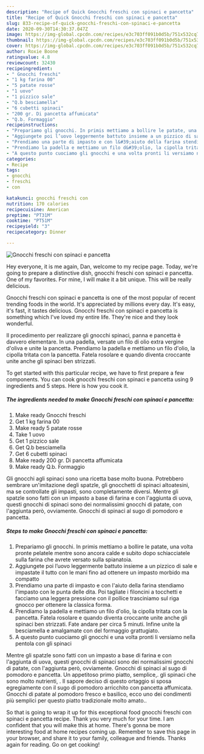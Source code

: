 ```yaml
---
description: "Recipe of Quick Gnocchi freschi con spinaci e pancetta"
title: "Recipe of Quick Gnocchi freschi con spinaci e pancetta"
slug: 833-recipe-of-quick-gnocchi-freschi-con-spinaci-e-pancetta
date: 2020-09-30T14:30:37.047Z
image: https://img-global.cpcdn.com/recipes/e3c703ff091b0d5b/751x532cq70/gnocchi-freschi-con-spinaci-e-pancetta-recipe-main-photo.jpg
thumbnail: https://img-global.cpcdn.com/recipes/e3c703ff091b0d5b/751x532cq70/gnocchi-freschi-con-spinaci-e-pancetta-recipe-main-photo.jpg
cover: https://img-global.cpcdn.com/recipes/e3c703ff091b0d5b/751x532cq70/gnocchi-freschi-con-spinaci-e-pancetta-recipe-main-photo.jpg
author: Roxie Boone
ratingvalue: 4.8
reviewcount: 32430
recipeingredient:
- " Gnocchi freschi"
- "1 kg farina 00"
- "5 patate rosse"
- "1 uovo"
- "1 pizzico sale"
- "Q.b besciamella"
- "6 cubetti spinaci"
- "200 gr. Di pancetta affumicata"
- "Q.b. Formaggio"
recipeinstructions:
- "Prepariamo gli gnocchi. In primis mettiamo a bollire le patate, una volta pronte pelatele mentre sono ancora calde e subito dopo schiacciatele sulla farina che avrete versato sulla spianatoia."
- "Aggiungete poi l’uovo leggermente battuto insieme a un pizzico di sale e impastate il tutto con le mani fino ad ottenere un impasto morbido ma compatto"
- "Prendiamo una parte di impasto e con l&#39;aiuto della farina stendiamo l&#39;impasto con le punta delle dita. Poi tagliate i filoncini a tocchetti e facciamo una leggera pressione con il pollice trasciniamo sul riga gnocco per ottenere la classica forma."
- "Prendiamo la padella e mettiamo un filo d&#39;olio, la cipolla tritata con la pancetta. Fatela rosolare e quando diventa croccante unite anche gli spinaci ben strizzati. Fate andare per circa 5 minuti. Infine unite la besciamella e amalgamate con del formaggio grattugiato."
- "A questo punto cuociamo gli gnocchi e una volta pronti li versiamo nella pentola con gli spinaci"
categories:
- Recipe
tags:
- gnocchi
- freschi
- con

katakunci: gnocchi freschi con 
nutrition: 170 calories
recipecuisine: American
preptime: "PT31M"
cooktime: "PT51M"
recipeyield: "3"
recipecategory: Dinner

---
```



![Gnocchi freschi con spinaci e pancetta](https://img-global.cpcdn.com/recipes/e3c703ff091b0d5b/751x532cq70/gnocchi-freschi-con-spinaci-e-pancetta-recipe-main-photo.jpg)

Hey everyone, it is me again, Dan, welcome to my recipe page. Today, we're going to prepare a distinctive dish, gnocchi freschi con spinaci e pancetta. One of my favorites. For mine, I will make it a bit unique. This will be really delicious.

Gnocchi freschi con spinaci e pancetta is one of the most popular of recent trending foods in the world. It's appreciated by millions every day. It's easy, it's fast, it tastes delicious. Gnocchi freschi con spinaci e pancetta is something which I've loved my entire life. They're nice and they look wonderful.

Il procedimento per realizzare gli gnocchi spinaci, panna e pancetta è davvero elementare. In una padella, versate un filo di olio extra vergine d&#39;oliva e unite la pancetta. Prendiamo la padella e mettiamo un filo d&#39;olio, la cipolla tritata con la pancetta. Fatela rosolare e quando diventa croccante unite anche gli spinaci ben strizzati.


To get started with this particular recipe, we have to first prepare a few components. You can cook gnocchi freschi con spinaci e pancetta using 9 ingredients and 5 steps. Here is how you cook it.

<!--inarticleads1-->

##### The ingredients needed to make Gnocchi freschi con spinaci e pancetta:

1. Make ready  Gnocchi freschi
1. Get 1 kg farina 00
1. Make ready 5 patate rosse
1. Take 1 uovo
1. Get 1 pizzico sale
1. Get Q.b besciamella
1. Get 6 cubetti spinaci
1. Make ready 200 gr. Di pancetta affumicata
1. Make ready Q.b. Formaggio


Gli gnocchi agli spinaci sono una ricetta base molto buona. Potrebbero sembrare un&#39;imitazione degli spatzle, gli gnocchetti di spinaci altoatesini, ma se controllate gli impasti, sono completamente diversi. Mentre gli spatzle sono fatti con un impasto a base di farina e con l&#39;aggiunta di uova, questi gnocchi di spinaci sono dei normalissimi gnocchi di patate, con l&#39;aggiunta però, ovviamente. Gnocchi di spinaci al sugo di pomodoro e pancetta. 

<!--inarticleads2-->

##### Steps to make Gnocchi freschi con spinaci e pancetta:

1. Prepariamo gli gnocchi. In primis mettiamo a bollire le patate, una volta pronte pelatele mentre sono ancora calde e subito dopo schiacciatele sulla farina che avrete versato sulla spianatoia.
1. Aggiungete poi l’uovo leggermente battuto insieme a un pizzico di sale e impastate il tutto con le mani fino ad ottenere un impasto morbido ma compatto
1. Prendiamo una parte di impasto e con l&#39;aiuto della farina stendiamo l&#39;impasto con le punta delle dita. Poi tagliate i filoncini a tocchetti e facciamo una leggera pressione con il pollice trasciniamo sul riga gnocco per ottenere la classica forma.
1. Prendiamo la padella e mettiamo un filo d&#39;olio, la cipolla tritata con la pancetta. Fatela rosolare e quando diventa croccante unite anche gli spinaci ben strizzati. Fate andare per circa 5 minuti. Infine unite la besciamella e amalgamate con del formaggio grattugiato.
1. A questo punto cuociamo gli gnocchi e una volta pronti li versiamo nella pentola con gli spinaci


Mentre gli spatzle sono fatti con un impasto a base di farina e con l&#39;aggiunta di uova, questi gnocchi di spinaci sono dei normalissimi gnocchi di patate, con l&#39;aggiunta però, ovviamente. Gnocchi di spinaci al sugo di pomodoro e pancetta. Un appetitoso primo piatto, semplice,. gli spinaci che sono molto nutrienti, . Il sapore deciso di questo ortaggio si sposa egregiamente con il sugo di pomodoro arricchito con pancetta affumicata. Gnocchi di patate al pomodoro fresco e basilico, ecco uno dei condimenti più semplici per questo piatto tradizionale molto amato.. 

So that is going to wrap it up for this exceptional food gnocchi freschi con spinaci e pancetta recipe. Thank you very much for your time. I am confident that you will make this at home. There's gonna be more interesting food at home recipes coming up. Remember to save this page in your browser, and share it to your family, colleague and friends. Thanks again for reading. Go on get cooking!
